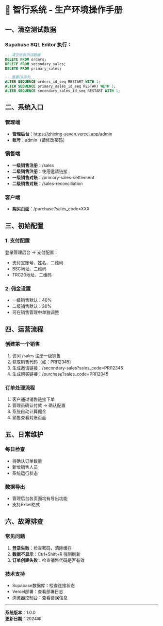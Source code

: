 # 🚀 智行系统 - 生产环境操作手册

## 一、清空测试数据

### Supabase SQL Editor 执行：
```sql
-- 清空所有测试数据
DELETE FROM orders;
DELETE FROM secondary_sales;
DELETE FROM primary_sales;

-- 重置ID序列
ALTER SEQUENCE orders_id_seq RESTART WITH 1;
ALTER SEQUENCE primary_sales_id_seq RESTART WITH 1;
ALTER SEQUENCE secondary_sales_id_seq RESTART WITH 1;
```

## 二、系统入口

### 管理端
- **管理后台**：https://zhixing-seven.vercel.app/admin
- **账号**：admin（请修改密码）

### 销售端
- **一级销售注册**：/sales
- **二级销售注册**：使用邀请链接
- **一级销售对账**：/primary-sales-settlement
- **二级销售对账**：/sales-reconciliation

### 客户端
- **购买页面**：/purchase?sales_code=XXX

## 三、初始配置

### 1. 支付配置
登录管理后台 → 支付配置：
- 支付宝账号、姓名、二维码
- BSC地址、二维码
- TRC20地址、二维码

### 2. 佣金设置
- 一级销售默认：40%
- 二级销售默认：30%
- 可在销售管理中单独调整

## 四、运营流程

### 创建第一个销售
1. 访问 /sales 注册一级销售
2. 获取销售代码（如：PRI12345）
3. 生成邀请链接：/secondary-sales?sales_code=PRI12345
4. 生成购买链接：/purchase?sales_code=PRI12345

### 订单处理流程
1. 客户通过销售链接下单
2. 管理员确认付款 → 确认配置
3. 系统自动计算佣金
4. 销售查看对账页面

## 五、日常维护

### 每日检查
- 待确认订单数量
- 新增销售人员
- 系统运行状态

### 数据导出
- 管理后台各页面均有导出功能
- 支持Excel格式

## 六、故障排查

### 常见问题
1. **登录失败**：检查密码，清除缓存
2. **数据不显示**：Ctrl+Shift+R 强制刷新
3. **订单创建失败**：检查销售代码是否有效

### 技术支持
- Supabase数据库：检查连接状态
- Vercel部署：查看部署日志
- 浏览器控制台：查看错误信息

---
**系统版本**：1.0.0  
**更新日期**：2024年
